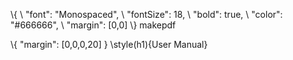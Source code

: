 \\{
\\ "font": "Monospaced",
\\ "fontSize": 18,
\\ "bold": true,
\\ "color": "#666666",
\\ "margin": [0,0]
\\}
makepdf

\\{ "margin": [0,0,0,20] }
\\style(h1){User Manual}


